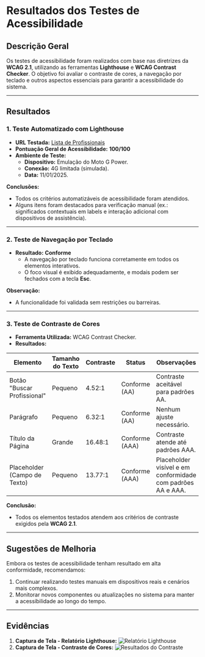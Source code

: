 # Resultados dos Testes de Acessibilidade

## **Descrição Geral**
Os testes de acessibilidade foram realizados com base nas diretrizes da **WCAG 2.1**, utilizando as ferramentas **Lighthouse** e **WCAG Contrast Checker**. O objetivo foi avaliar o contraste de cores, a navegação por teclado e outros aspectos essenciais para garantir a acessibilidade do sistema.

---

## **Resultados**

### **1. Teste Automatizado com Lighthouse**
- **URL Testada:** [Lista de Profissionais](https://paciente-staging.lacreisaude.com.br/lista-de-profissionais/?q=psicologia)
- **Pontuação Geral de Acessibilidade:** **100/100**
- **Ambiente de Teste:**
  - **Dispositivo:** Emulação do Moto G Power.
  - **Conexão:** 4G limitada (simulada).
  - **Data:** 11/01/2025.

**Conclusões:**
- Todos os critérios automatizáveis de acessibilidade foram atendidos.
- Alguns itens foram destacados para verificação manual (ex.: significados contextuais em labels e interação adicional com dispositivos de assistência).

---

### **2. Teste de Navegação por Teclado**
- **Resultado:** **Conforme**
  - A navegação por teclado funciona corretamente em todos os elementos interativos.
  - O foco visual é exibido adequadamente, e modais podem ser fechados com a tecla **Esc**.

**Observação:**
- A funcionalidade foi validada sem restrições ou barreiras.

---

### **3. Teste de Contraste de Cores**
- **Ferramenta Utilizada:** WCAG Contrast Checker.
- **Resultados:**

| Elemento                      | Tamanho do Texto | Contraste | Status       | Observações                                                                 |
|-------------------------------|------------------|-----------|--------------|-----------------------------------------------------------------------------|
| Botão "Buscar Profissional"   | Pequeno          | 4.52:1    | Conforme (AA)| Contraste aceitável para padrões AA.                                        |
| Parágrafo                     | Pequeno          | 6.32:1    | Conforme (AA)| Nenhum ajuste necessário.                                                  |
| Título da Página              | Grande           | 16.48:1   | Conforme (AAA)| Contraste atende até padrões AAA.                                          |
| Placeholder (Campo de Texto)  | Pequeno          | 13.77:1   | Conforme (AAA)| Placeholder visível e em conformidade com padrões AA e AAA.                |

**Conclusão:**
- Todos os elementos testados atendem aos critérios de contraste exigidos pela **WCAG 2.1**.

---

## **Sugestões de Melhoria**
Embora os testes de acessibilidade tenham resultado em alta conformidade, recomendamos:
1. Continuar realizando testes manuais em dispositivos reais e cenários mais complexos.
2. Monitorar novos componentes ou atualizações no sistema para manter a acessibilidade ao longo do tempo.

---

## **Evidências**
1. **Captura de Tela - Relatório Lighthouse:**
   ![Relatório Lighthouse](caminho_para_imagem_lighthouse.png)
2. **Captura de Tela - Contraste de Cores:**
   ![Resultados do Contraste](caminho_para_imagem_contraste.png)
